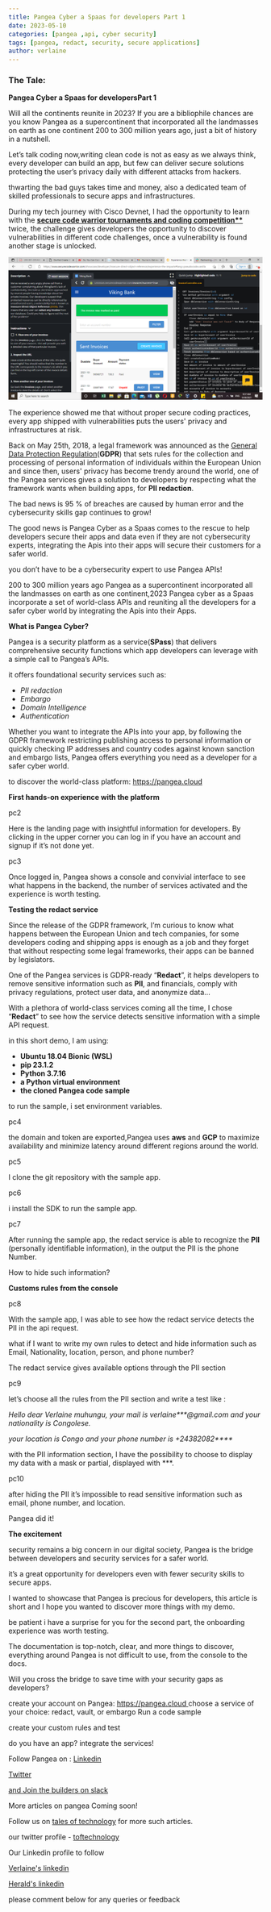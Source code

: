 ```yaml
---
title: Pangea Cyber a Spaas for developers Part 1
date: 2023-05-10
categories: [pangea ,api, cyber security]
tags: [pangea, redact, security, secure applications]
author: verlaine
---
```


### **The Tale:**  

**Pangea Cyber a Spaas for developersPart 1**

Will all the continents reunite in 2023? If you are a bibliophile chances are you know Pangea as a supercontinent that incorporated all the landmasses on earth as one continent 200 to 300 million years ago, just a bit of history in a nutshell.

Let’s talk coding now,writing clean code is not as easy as we always think, every developer can build an app, but few can deliver secure solutions protecting the user’s privacy daily with different attacks from hackers.

thwarting the bad guys takes time and money, also a dedicated team of skilled professionals to secure apps and infrastructures.

During my tech journey with Cisco Devnet, I had the opportunity to learn with the **[secure code warrior tournaments and coding competition**](https://www.securecodewarrior.com/products/tournaments)** twice, the challenge gives developers the opportunity to discover vulnerabilities in different code challenges, once a vulnerability is found another stage is unlocked.

![](/assets\img\favicons\pc1.png)

The experience showed me that without proper secure coding practices, every app shipped with vulnerabilities puts the users' privacy and infrastructures at risk.

Back on May 25th, 2018, a legal framework was announced as the [General Data Protection Regulation](https://gdpr-info.eu/)(**GDPR**) that sets rules for the collection and processing of personal information of individuals within the European Union and since then, users' privacy has become trendy around the world, one of the Pangea services gives a solution to developers by respecting what the framework wants when building apps, for **PII redaction**.

The bad news is 95 % of breaches are caused by human error and the cybersecurity skills gap continues to grow!

The good news is Pangea Cyber as a Spaas comes to the rescue to help developers secure their apps and data even if they are not cybersecurity experts, integrating the Apis into their apps will secure their customers for a safer world.

you don’t have to be a cybersecurity expert to use Pangea APIs!

200 to 300 million years ago Pangea as a supercontinent incorporated all the landmasses on earth as one continent,2023 Pangea cyber as a Spaas incorporate a set of world-class APIs and reuniting all the developers for a safer cyber world by integrating the Apis into their Apps.

**What is Pangea Cyber?**

Pangea is a security platform as a service(**SPass**) that delivers comprehensive security functions which app developers can leverage with a simple call to Pangea’s APIs.

it offers foundational security services such as:

- *PII redaction*
- *Embargo*
- *Domain Intelligence*
- *Authentication*

Whether you want to integrate the APIs into your app, by following the GDPR framework restricting publishing access to personal information or quickly checking IP addresses and country codes against known sanction and embargo lists, Pangea offers everything you need as a developer for a safer cyber world.

to discover the world-class platform: <https://pangea.cloud>

**First hands-on experience with the platform**

pc2

Here is the landing page with insightful information for developers. By clicking in the upper corner you can log in if you have an account and signup if it’s not done yet.

pc3

Once logged in, Pangea shows a console and convivial interface to see what happens in the backend, the number of services activated and the experience is worth testing.

**Testing the redact service**

Since the release of the GDPR framework, I’m curious to know what happens between the European Union and tech companies, for some developers coding and shipping apps is enough as a job and they forget that without respecting some legal frameworks, their apps can be banned by legislators.

One of the Pangea services is GDPR-ready “**Redact**”, it helps developers to remove sensitive information such as **PII**, and financials, comply with privacy regulations, protect user data, and anonymize data…

With a plethora of world-class services coming all the time, I chose “**Redact**” to see how the service detects sensitive information with a simple API request.

in this short demo, I am using:

- **Ubuntu 18.04 Bionic (WSL)**
- **pip 23.1.2**
- **Python 3.7.16**
- **a Python virtual environment**
- **the cloned Pangea code sample**

to run the sample, i set environment variables.

pc4

the domain and token are exported,Pangea uses **aws** and **GCP** to maximize availability and minimize latency around different regions around the world.

pc5

I clone the git repository with the sample app.

pc6

i install the SDK to run the sample app.

pc7

After running the sample app, the redact service is able to recognize the **PII** (personally identifiable information), in the output the PII is the phone Number.

How to hide such information?

**Customs rules from the console**

pc8

With the sample app, I was able to see how the redact service detects the PII in the api request.

what if I want to write my own rules to detect and hide information such as Email, Nationality, location, person, and phone number?

The redact service gives available options through the PII section

pc9

let’s choose all the rules from the PII section and write a test like :

*Hello dear Verlaine muhungu, your mail is verlaine\*\*\*@gmail.com and your nationality is Congolese.*

*your location is Congo and your phone number is +24382082\*\*\*\**

with the PII information section, I have the possibility to choose to display my data with a mask or partial, displayed with \*\*\*.

pc10

after hiding the PII it’s impossible to read sensitive information such as email, phone number, and location.

Pangea did it!

**The excitement**

security remains a big concern in our digital society, Pangea is the bridge between developers and security services for a safer world.

it’s a great opportunity for developers even with fewer security skills to secure apps.

I wanted to showcase that Pangea is precious for developers, this article is short and I hope you wanted to discover more things with my demo.

be patient i have a surprise for you for the second part, the onboarding experience was worth testing.

The documentation is top-notch, clear, and more things to discover, everything around Pangea is not difficult to use, from the console to the docs.

Will you cross the bridge to save time with your security gaps as developers?

create your account on Pangea: [https://pangea.cloud ](https://pangea.cloud)choose a service of your choice: redact, vault, or embargo Run a code sample

create your custom rules and test

do you have an app? integrate the services!

Follow Pangea on : [Linkedin](https://www.linkedin.com/company/pangea-cyber/)

[Twitter](https://twitter.com/pangeacyber)

[and Join the builders on slack](https://pangea.cloud/)

More articles on pangea Coming soon!

Follow us on [tales of technology](https://talesoftechnology.github.io) for more such articles.

our twitter profile - [toftechnology](https://twitter.com/toftechnology)

Our Linkedin profile to follow 

[Verlaine's linkedin](https://www.linkedin.com/in/verlaine-j-muhungu-363507b2/)

[Herald's linkedin](https://linkedin.com/in/herald126/)

please comment below for any queries or feedback
